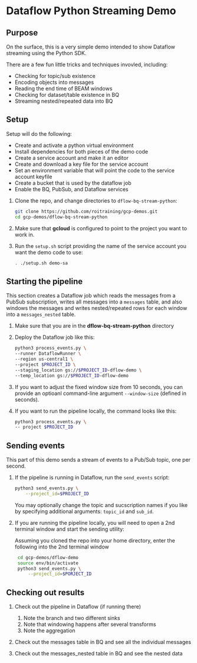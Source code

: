 # Dataflow Python Streaming Demo

## Purpose

On the surface, this is a very simple demo intended to show Dataflow streaming
using the Python SDK.

There are a few fun little tricks and techniques invovled, including:

* Checking for topic/sub existence
* Encoding objects into messages
* Reading the end time of BEAM windows
* Checking for dataset/table existence in BQ
* Streaming nested/repeated data into BQ

## Setup

Setup will do the following:

* Create and activate a python virtual environment
* Install dependencies for both pieces of the demo code
* Create a service account and make it an editor
* Create and download a key file for the service account
* Set an environment variable that will point the code to the service account keyfile
* Create a bucket that is used by the dataflow job
* Enable the BQ, PubSub, and Dataflow services

1. Clone the repo, and change directories to `dflow-bq-stream-python`:

    ```bash
    git clone https://github.com/roitraining/gcp-demos.git
    cd gcp-demos/dflow-bq-stream-python
    ```

2. Make sure that **gcloud** is configured to point to the project you want to work in.

3. Run the `setup.sh` script providing the name of the service account you want the demo code to use:

    ```bash
    . ./setup.sh demo-sa
    ```

## Starting the pipeline

This section creates a Dataflow job which reads the messages from a PubSub
subscription, writes all messages into a `messages` table, and also windows the
messages and writes nested/repeated rows for each window into a
`messages_nested` table.

1. Make sure that you are in the **dflow-bq-stream-python** directory
2. Deploy the Dataflow job like this:

   ```bash
   python3 process_events.py \
   --runner DataflowRunner \
   --region us-central1 \
   --project $PROJECT_ID \
   --staging_location gs://$PROJECT_ID-dflow-demo \
   --temp_location gs://$PROJECT_ID-dflow-demo
   ```

3. If you want to adjust the fixed window size from 10 seconds, you can provide
   an optioanl command-line argument `--window-size` (defined in seconds).

4. If you want to run the pipeline locally, the command looks like this:

   ```bash
   python3 process_events.py \
   -- project $PROJECT_ID
   ```

## Sending events

This part of this demo sends a stream of events to a Pub/Sub topic,
one per second.

1. If the pipeline is running in Dataflow, run the `send_events` script:

    ```bash
    python3 send_events.py \
        --project_id=$PROJECT_ID
    ```

    You may optionally change the topic and sucscription names if you like by
    specifying additional arguments: `topic_id` and `sub_id`.

2. If you are running the pipeline locally, you will need to open a 2nd
   terminal window and start the sending utility:

   Assuming you cloned the repo into your home directory, enter the following
   into the 2nd terminal window

   ```bash
    cd gcp-demos/dflow-demo
    source env/bin/activate
    python3 send_events.py \
        --project_id=$PORJECT_ID
   ```

## Checking out results

1. Check out the pipeline in Dataflow (if running there)
   1. Note the branch and two different sinks
   2. Note that windowing happens after several transforms
   3. Note the aggregation

1. Check out the messages table in BQ and see all the individual messages
1. Check out the messages_nested table in BQ and see the nested data